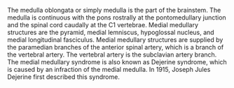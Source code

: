 The medulla oblongata or simply medulla is the part of the brainstem. The medulla is continuous with the pons rostrally at the pontomedullary junction and the spinal cord caudally at the C1 vertebrae. Medial medullary structures are the pyramid, medial lemniscus, hypoglossal nucleus, and medial longitudinal fasciculus. Medial medullary structures are supplied by the paramedian branches of the anterior spinal artery, which is a branch of the vertebral artery. The vertebral artery is the subclavian artery branch. The medial medullary syndrome is also known as Dejerine syndrome, which is caused by an infraction of the medial medulla. In 1915, Joseph Jules Dejerine first described this syndrome.